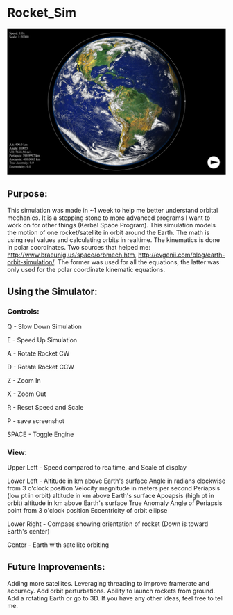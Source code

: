 # Rocket_Sim

![logo](https://github.com/SinclairGurny/Rocket_Sim/blob/master/screenshot5758.png)

## Purpose:

This simulation was made in ~1 week to help me better understand orbital mechanics. It is a stepping stone to more advanced programs I want to work on for other things (Kerbal Space Program). This simulation models the motion of one rocket/satellite in orbit around the Earth. The math is using real values and calculating orbits in realtime. The kinematics is done in polar coordinates. Two sources that helped me: http://www.braeunig.us/space/orbmech.htm, http://evgenii.com/blog/earth-orbit-simulation/. The former was used for all the equations, the latter was only used for the polar coordinate kinematic equations.

## Using the Simulator:

### Controls:

Q - Slow Down Simulation

E - Speed Up Simulation

A - Rotate Rocket CW

D - Rotate Rocket CCW

Z - Zoom In

X - Zoom Out

R - Reset Speed and Scale

P - save screenshot

SPACE - Toggle Engine

### View:

Upper Left - Speed compared to realtime, and Scale of display

Lower Left - 
    Altitude in km above Earth's surface
    Angle in radians clockwise from 3 o'clock position
    Velocity magnitude in meters per second
    Periapsis (low pt in orbit) altitude in km above Earth's surface
    Apoapsis (high pt in orbit) altitude in km above Earth's surface
    True Anomaly Angle of Periapsis point from 3 o'clock position
    Eccentricity of orbit ellipse

Lower Right - 
    Compass showing orientation of rocket
    (Down is toward Earth's center)

Center -
    Earth with satellite orbiting
    
## Future Improvements:

Adding more satellites. Leveraging threading to improve framerate and accuracy. Add orbit perturbations. Ability to launch rockets from ground. Add a rotating Earth or go to 3D. If you have any other ideas, feel free to tell me.
